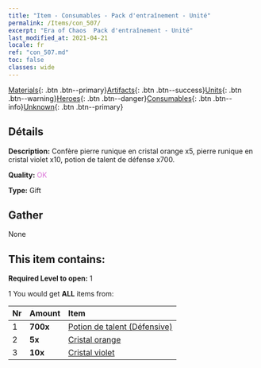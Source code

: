 ```yaml
---
title: "Item - Consumables - Pack d'entraînement - Unité"
permalink: /Items/con_507/
excerpt: "Era of Chaos  Pack d'entraînement - Unité"
last_modified_at: 2021-04-21
locale: fr
ref: "con_507.md"
toc: false
classes: wide
---
```

 [Materials](/fr/Items/){: .btn .btn--primary}[Artifacts](/fr/Items/Artifacts/){: .btn .btn--success}[Units](/fr/Items/Units/){: .btn .btn--warning}[Heroes](/fr/Items/Heroes/){: .btn .btn--danger}[Consumables](/fr/Items/Consumables/){: .btn .btn--info}[Unknown](/fr/Items/Unknown/){: .btn .btn--primary}

## Détails
 **Description:** Confère pierre runique en cristal orange x5, pierre runique en cristal violet x10, potion de talent de défense x700.

 **Quality:** <span style="color: #DA70D6">OK</span>

 **Type:** Gift

## Gather

  None

## This item contains:

 **Required Level to open:** 1

 1 You would get **ALL** items  from:

  | Nr | Amount |     Item    |
  |:---|:-------|:------------|
  | 1 |  **700x** | [Potion de talent (Défensive)](/fr/Items/con_787/) |  | 
  | 2 |  **5x** | [Cristal orange](/fr/Items/con_730/) |  | 
  | 3 |  **10x** | [Cristal violet](/fr/Items/con_720/) |  | 
